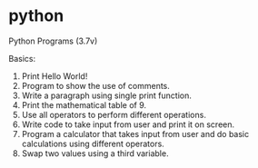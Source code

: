 # python
Python Programs (3.7v)


Basics:
1. Print Hello World!
2. Program to show the use of comments.
3. Write a paragraph using single print function.
4. Print the mathematical table of 9.
5. Use all operators to perform different operations.
6. Write code to take input from user and print it on screen.
7. Program a calculator that takes input from user and do basic calculations using different operators.
8. Swap two values using a third variable.
